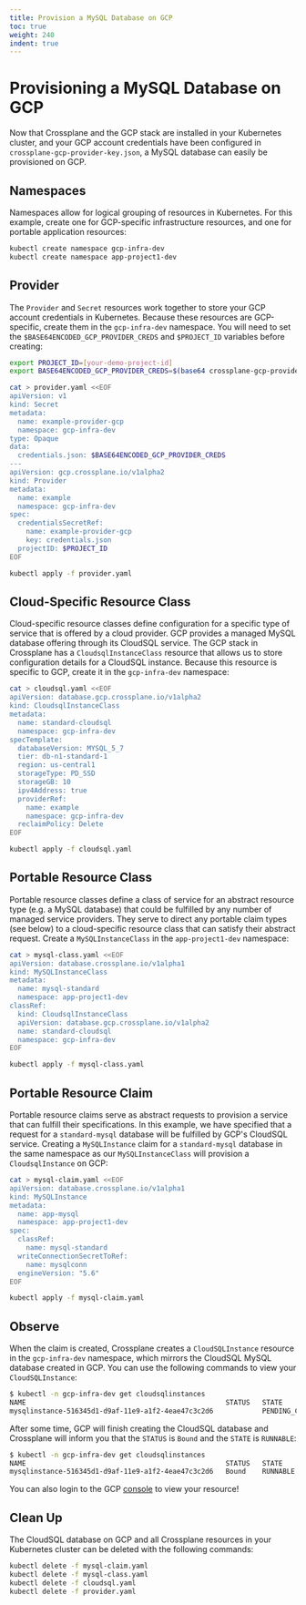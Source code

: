 ```yaml
---
title: Provision a MySQL Database on GCP
toc: true
weight: 240
indent: true
---
```

# Provisioning a MySQL Database on GCP

Now that Crossplane and the GCP stack are installed in your Kubernetes cluster,
and your GCP account credentials have been configured in
`crossplane-gcp-provider-key.json`, a MySQL database can easily be provisioned
on GCP.

## Namespaces

Namespaces allow for logical grouping of resources in Kubernetes. For this
example, create one for GCP-specific infrastructure resources, and one for
portable application resources:

```bash
kubectl create namespace gcp-infra-dev
kubectl create namespace app-project1-dev
```

## Provider

The `Provider` and `Secret` resources work together to store your GCP account
credentials in Kubernetes. Because these resources are GCP-specific, create them
in the `gcp-infra-dev` namespace. You will need to set the
`$BASE64ENCODED_GCP_PROVIDER_CREDS` and `$PROJECT_ID` variables before creating:

```bash
export PROJECT_ID=[your-demo-project-id]
export BASE64ENCODED_GCP_PROVIDER_CREDS=$(base64 crossplane-gcp-provider-key.json | tr -d "\n")
```

```bash
cat > provider.yaml <<EOF
apiVersion: v1
kind: Secret
metadata:
  name: example-provider-gcp
  namespace: gcp-infra-dev
type: Opaque
data:
  credentials.json: $BASE64ENCODED_GCP_PROVIDER_CREDS
---
apiVersion: gcp.crossplane.io/v1alpha2
kind: Provider
metadata:
  name: example
  namespace: gcp-infra-dev
spec:
  credentialsSecretRef:
    name: example-provider-gcp
    key: credentials.json
  projectID: $PROJECT_ID
EOF

kubectl apply -f provider.yaml
```

## Cloud-Specific Resource Class

Cloud-specific resource classes define configuration for a specific type of
service that is offered by a cloud provider. GCP provides a managed MySQL
database offering through its CloudSQL service. The GCP stack in Crossplane has
a `CloudsqlInstanceClass` resource that allows us to store configuration details
for a CloudSQL instance. Because this resource is specific to GCP, create it in
the `gcp-infra-dev` namespace:

```bash
cat > cloudsql.yaml <<EOF
apiVersion: database.gcp.crossplane.io/v1alpha2
kind: CloudsqlInstanceClass
metadata:
  name: standard-cloudsql
  namespace: gcp-infra-dev
specTemplate:
  databaseVersion: MYSQL_5_7
  tier: db-n1-standard-1
  region: us-central1
  storageType: PD_SSD
  storageGB: 10
  ipv4Address: true
  providerRef:
    name: example
    namespace: gcp-infra-dev
  reclaimPolicy: Delete
EOF

kubectl apply -f cloudsql.yaml
```

## Portable Resource Class

Portable resource classes define a class of service for an abstract resource
type (e.g. a MySQL database) that could be fulfilled by any number of managed
service providers. They serve to direct any portable claim types (see below) to
a cloud-specific resource class that can satisfy their abstract request. Create
a `MySQLInstanceClass` in the `app-project1-dev` namespace:

```bash
cat > mysql-class.yaml <<EOF
apiVersion: database.crossplane.io/v1alpha1
kind: MySQLInstanceClass
metadata:
  name: mysql-standard
  namespace: app-project1-dev
classRef:
  kind: CloudsqlInstanceClass
  apiVersion: database.gcp.crossplane.io/v1alpha2
  name: standard-cloudsql
  namespace: gcp-infra-dev
EOF

kubectl apply -f mysql-class.yaml
```

## Portable Resource Claim

Portable resource claims serve as abstract requests to provision a service that
can fulfill their specifications. In this example, we have specified that a
request for a `standard-mysql` database will be fulfilled by GCP's CloudSQL
service. Creating a `MySQLInstance` claim for a `standard-mysql` database in the
same namespace as our `MySQLInstanceClass` will provision a `CloudsqlInstance`
on GCP:

```bash
cat > mysql-claim.yaml <<EOF
apiVersion: database.crossplane.io/v1alpha1
kind: MySQLInstance
metadata:
  name: app-mysql
  namespace: app-project1-dev
spec:
  classRef:
    name: mysql-standard
  writeConnectionSecretToRef:
    name: mysqlconn
  engineVersion: "5.6"
EOF

kubectl apply -f mysql-claim.yaml
```

## Observe

When the claim is created, Crossplane creates a `CloudSQLInstance` resource in
the `gcp-infra-dev` namespace, which mirrors the CloudSQL MySQL database created
in GCP. You can use the following commands to view your `CloudSQLInstance`:

```bash
$ kubectl -n gcp-infra-dev get cloudsqlinstances
NAME                                                 STATUS   STATE            CLASS               VERSION     AGE
mysqlinstance-516345d1-d9af-11e9-a1f2-4eae47c3c2d6            PENDING_CREATE   standard-cloudsql   MYSQL_5_6   3m
```

After some time, GCP will finish creating the CloudSQL database and Crossplane
will inform you that the `STATUS` is `Bound` and the `STATE` is `RUNNABLE`:

```bash
$ kubectl -n gcp-infra-dev get cloudsqlinstances
NAME                                                 STATUS   STATE      CLASS               VERSION     AGE
mysqlinstance-516345d1-d9af-11e9-a1f2-4eae47c3c2d6   Bound    RUNNABLE   standard-cloudsql   MYSQL_5_6   5m
```

You can also login to the GCP [console] to view your resource!

## Clean Up

The CloudSQL database on GCP and all Crossplane resources in your Kubernetes
cluster can be deleted with the following commands:

```bash
kubectl delete -f mysql-claim.yaml
kubectl delete -f mysql-class.yaml
kubectl delete -f cloudsql.yaml
kubectl delete -f provider.yaml
```

<!-- Named Links -->


[console]: https://console.cloud.google.com

